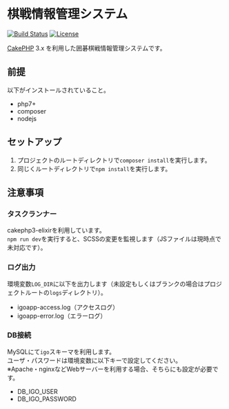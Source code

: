 # 棋戦情報管理システム

[![Build Status](https://api.travis-ci.org/cakephp/app.png)](https://travis-ci.org/cakephp/app)
[![License](https://poser.pugx.org/cakephp/app/license.svg)](https://packagist.org/packages/cakephp/app)

[CakePHP](http://cakephp.org) 3.x を利用した囲碁棋戦情報管理システムです。

## 前提
以下がインストールされていること。

- php7+
- composer
- nodejs

## セットアップ

1. プロジェクトのルートディレクトリで`composer install`を実行します。   
2. 同じくルートディレクトリで`npm install`を実行します。

## 注意事項

### タスクランナー

cakephp3-elixirを利用しています。  
`npm run dev`を実行すると、SCSSの変更を監視します（JSファイルは現時点で未対応です）。  

### ログ出力

環境変数`LOG_DIR`に以下を出力します（未設定もしくはブランクの場合はプロジェクトルートの`logs`ディレクトリ）。

- igoapp-access.log（アクセスログ）
- igoapp-error.log（エラーログ）

### DB接続

MySQLにて`igo`スキーマを利用します。  
ユーザ・パスワードは環境変数に以下キーで設定してください。  
※Apache・nginxなどWebサーバーを利用する場合、そちらにも設定が必要です。  

- DB_IGO_USER
- DB_IGO_PASSWORD
